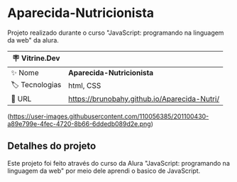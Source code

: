 # Aparecida-Nutricionista

Projeto realizado durante o curso "JavaScript: programando na linguagem da web" da alura.


| :placard: Vitrine.Dev |     |
| -------------  | --- |
| :sparkles: Nome        | **Aparecida-Nutricionista**
| :label: Tecnologias | html, CSS
| :rocket: URL         |https://brunobahy.github.io/Aparecida-Nutri/

<!-- Inserir imagem com a #vitrinedev ao final do link -->
(https://user-images.githubusercontent.com/110056385/201100430-a89e799e-4fec-4720-8b66-6ddedb089d2e.png)

## Detalhes do projeto

Este projeto foi feito através do curso da Alura "JavaScript: programando na linguagem da web" por meio dele aprendi o basico de JavaScript.



